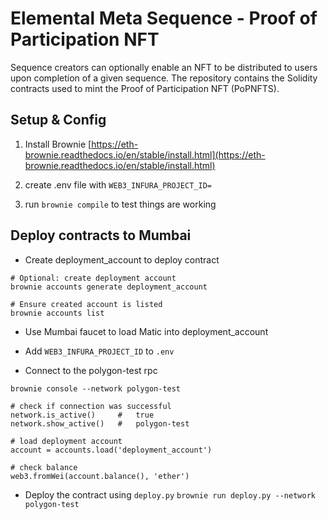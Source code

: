 # Elemental Meta Sequence - Proof of Participation NFT 

Sequence creators can optionally enable an NFT to be distributed to users upon completion of a given sequence. The repository contains the Solidity contracts used to mint the Proof of Participation NFT (PoPNFTS).

## Setup & Config 


1) Install Brownie [https://eth-brownie.readthedocs.io/en/stable/install.html](https://eth-brownie.readthedocs.io/en/stable/install.html)

2) create .env file with `WEB3_INFURA_PROJECT_ID=`

3) run `brownie compile` to test things are working 


## Deploy contracts to Mumbai 


- Create deployment_account to deploy contract 
```
# Optional: create deployment account
brownie accounts generate deployment_account

# Ensure created account is listed
brownie accounts list
```

- Use Mumbai faucet to load Matic into deployment_account

- Add `WEB3_INFURA_PROJECT_ID` to `.env`

- Connect to the polygon-test rpc 
```
brownie console --network polygon-test

# check if connection was successful
network.is_active()     #   true
network.show_active()   #   polygon-test

# load deployment account
account = accounts.load('deployment_account')

# check balance
web3.fromWei(account.balance(), 'ether')
```

- Deploy the contract using `deploy.py`
`brownie run deploy.py --network polygon-test`

